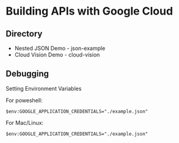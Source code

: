 # Building APIs with Google Cloud


## Directory 

* Nested JSON Demo - json-example
* Cloud Vision Demo - cloud-vision


## Debugging 

Setting Environment Variables 

For poweshell:
```
$env:GOOGLE_APPLICATION_CREDENTIALS="./example.json"
```

For Mac/Linux:
```
$env:GOOGLE_APPLICATION_CREDENTIALS="./example.json"
```